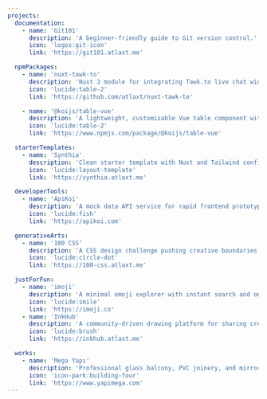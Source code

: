 ```yaml
---
projects:
  documentation:
    - name: 'Git101'
      description: 'A beginner-friendly guide to Git version control.'
      icon: 'logos:git-icon'
      link: 'https://git101.atlaxt.me'

  npmPackages:
    - name: 'nuxt-tawk-to'
      description: 'Nuxt 3 module for integrating Tawk.to live chat widget.'
      icon: 'lucide:table-2'
      link: 'https://github.com/atlaxt/nuxt-tawk-to'

    - name: '@koijs/table-vue'
      description: 'A lightweight, customizable Vue table component with sticky headers and zebra striping.'
      icon: 'lucide:table-2'
      link: 'https://www.npmjs.com/package/@koijs/table-vue'

  starterTemplates:
    - name: 'Synthia'
      description: 'Clean starter template with Nuxt and Tailwind configured.'
      icon: 'lucide:layout-template'
      link: 'https://synthia.atlaxt.me'

  developerTools:
    - name: 'ApiKoi'
      description: 'A mock data API service for rapid frontend prototyping.'
      icon: 'lucide:fish'
      link: 'https://apikoi.com'

  generativeArts:
    - name: '100 CSS'
      description: 'A CSS design challenge pushing creative boundaries daily.'
      icon: 'lucide:circle-dot'
      link: 'https://100-css.atlaxt.me'

  justForFun:
    - name: 'imoji'
      description: 'A minimal emoji explorer with instant search and one-click copying.'
      icon: 'lucide:smile'
      link: 'https://imoji.co'
    - name: 'InkHub'
      description: 'A community-driven drawing platform for sharing creative work.'
      icon: 'lucide:brush'
      link: 'https://inkhub.atlaxt.me'

  works:
    - name: 'Mega Yapı'
      description: 'Professional glass balcony, PVC joinery, and mirror solutions.'
      icon: 'icon-park:building-four'
      link: 'https://www.yapimega.com'
---
```


